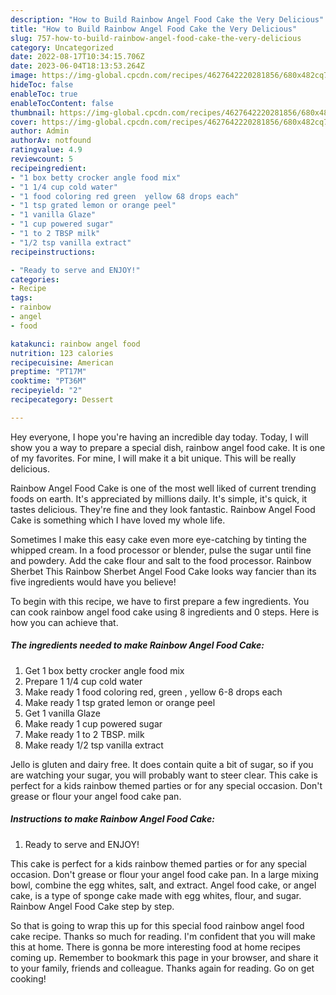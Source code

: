 ```yaml
---
description: "How to Build Rainbow Angel Food Cake the Very Delicious"
title: "How to Build Rainbow Angel Food Cake the Very Delicious"
slug: 757-how-to-build-rainbow-angel-food-cake-the-very-delicious
category: Uncategorized
date: 2022-08-17T10:34:15.706Z
date: 2023-06-04T18:13:53.264Z
image: https://img-global.cpcdn.com/recipes/4627642220281856/680x482cq70/rainbow-angel-food-cake-recipe-main-photo.jpg
hideToc: false
enableToc: true
enableTocContent: false
thumbnail: https://img-global.cpcdn.com/recipes/4627642220281856/680x482cq70/rainbow-angel-food-cake-recipe-main-photo.jpg
cover: https://img-global.cpcdn.com/recipes/4627642220281856/680x482cq70/rainbow-angel-food-cake-recipe-main-photo.jpg
author: Admin
authorAv: notfound
ratingvalue: 4.9
reviewcount: 5
recipeingredient:
- "1 box betty crocker angle food mix"
- "1 1/4 cup cold water"
- "1 food coloring red green  yellow 68 drops each"
- "1 tsp grated lemon or orange peel"
- "1 vanilla Glaze"
- "1 cup powered sugar"
- "1 to 2 TBSP milk"
- "1/2 tsp vanilla extract"
recipeinstructions:

- "Ready to serve and ENJOY!"
categories:
- Recipe
tags:
- rainbow
- angel
- food

katakunci: rainbow angel food 
nutrition: 123 calories
recipecuisine: American
preptime: "PT17M"
cooktime: "PT36M"
recipeyield: "2"
recipecategory: Dessert

---
```



Hey everyone, I hope you're having an incredible day today. Today, I will show you a way to prepare a special dish, rainbow angel food cake. It is one of my favorites. For mine, I will make it a bit unique. This will be really delicious.

Rainbow Angel Food Cake is one of the most well liked of current trending foods on earth. It's appreciated by millions daily. It's simple, it's quick, it tastes delicious. They're fine and they look fantastic. Rainbow Angel Food Cake is something which I have loved my whole life.

Sometimes I make this easy cake even more eye-catching by tinting the whipped cream. In a food processor or blender, pulse the sugar until fine and powdery. Add the cake flour and salt to the food processor. Rainbow Sherbet This Rainbow Sherbet Angel Food Cake looks way fancier than its five ingredients would have you believe!


To begin with this recipe, we have to first prepare a few ingredients. You can cook rainbow angel food cake using 8 ingredients and 0 steps. Here is how you can achieve that.

<!--inarticleads1-->

##### The ingredients needed to make Rainbow Angel Food Cake:

1. Get 1 box betty crocker angle food mix
1. Prepare 1 1/4 cup cold water
1. Make ready 1 food coloring red, green , yellow 6-8 drops each
1. Make ready 1 tsp grated lemon or orange peel
1. Get 1 vanilla Glaze
1. Make ready 1 cup powered sugar
1. Make ready 1 to 2 TBSP. milk
1. Make ready 1/2 tsp vanilla extract


Jello is gluten and dairy free. It does contain quite a bit of sugar, so if you are watching your sugar, you will probably want to steer clear. This cake is perfect for a kids rainbow themed parties or for any special occasion. Don&#39;t grease or flour your angel food cake pan. 

<!--inarticleads2-->

##### Instructions to make Rainbow Angel Food Cake:


1. Ready to serve and ENJOY!

This cake is perfect for a kids rainbow themed parties or for any special occasion. Don&#39;t grease or flour your angel food cake pan. In a large mixing bowl, combine the egg whites, salt, and extract. Angel food cake, or angel cake, is a type of sponge cake made with egg whites, flour, and sugar. Rainbow Angel Food Cake step by step. 

So that is going to wrap this up for this special food rainbow angel food cake recipe. Thanks so much for reading. I'm confident that you will make this at home. There is gonna be more interesting food at home recipes coming up. Remember to bookmark this page in your browser, and share it to your family, friends and colleague. Thanks again for reading. Go on get cooking!
